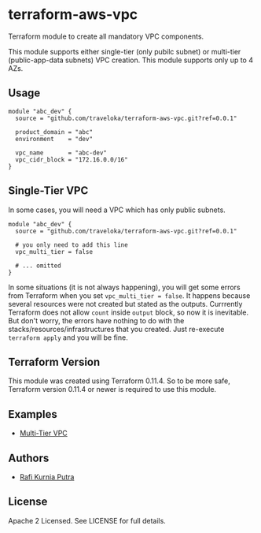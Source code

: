 terraform-aws-vpc
=================

Terraform module to create all mandatory VPC components.

This module supports either single-tier (only pubilc subnet) or multi-tier (public-app-data subnets) VPC creation.
This module supports only up to 4 AZs.

Usage
-----

```hcl
module "abc_dev" {
  source = "github.com/traveloka/terraform-aws-vpc.git?ref=0.0.1"

  product_domain = "abc"
  environment    = "dev"

  vpc_name       = "abc-dev"
  vpc_cidr_block = "172.16.0.0/16"
}
```

Single-Tier VPC
---------------

In some cases, you will need a VPC which has only public subnets.

```hcl
module "abc_dev" {
  source = "github.com/traveloka/terraform-aws-vpc.git?ref=0.0.1"

  # you only need to add this line
  vpc_multi_tier = false 

  # ... omitted
}
```

In some situations (it is not always happening), you will get some errors from Terraform when you set `vpc_multi_tier = false`.
It happens because several resources were not created but stated as the outputs.
Currrently Terraform does not allow `count` inside `output` block, so now it is inevitable.
But don't worry, the errors have nothing to do with the stacks/resources/infrastructures that you created.
Just re-execute `terraform apply` and you will be fine.

Terraform Version
-----------------

This module was created using Terraform 0.11.4. 
So to be more safe, Terraform version 0.11.4 or newer is required to use this module.

Examples
--------

* [Multi-Tier VPC](https://github.com/traveloka/terraform-aws-vpc/tree/master/examples/multi-tier)

Authors
-------

* [Rafi Kurnia Putra](https://github.com/rafikurnia)

License
-------

Apache 2 Licensed. See LICENSE for full details.

